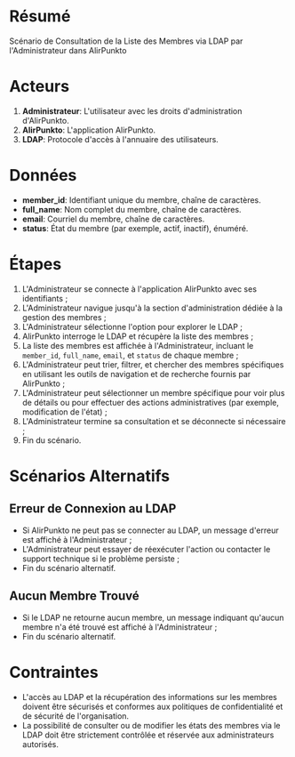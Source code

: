 # Résumé
Scénario de Consultation de la Liste des Membres via LDAP par l'Administrateur dans AlirPunkto

# Acteurs
1. **Administrateur**: L'utilisateur avec les droits d'administration d'AlirPunkto.
2. **AlirPunkto**: L'application AlirPunkto.
3. **LDAP**: Protocole d'accès à l'annuaire des utilisateurs.

# Données
- **member_id**: Identifiant unique du membre, chaîne de caractères.
- **full_name**: Nom complet du membre, chaîne de caractères.
- **email**: Courriel du membre, chaîne de caractères.
- **status**: État du membre (par exemple, actif, inactif), énuméré.

# Étapes

1. L'Administrateur se connecte à l'application AlirPunkto avec ses identifiants ;
2. L'Administrateur navigue jusqu'à la section d'administration dédiée à la gestion des membres ;
3. L'Administrateur sélectionne l'option pour explorer le LDAP ;
4. AlirPunkto interroge le LDAP et récupère la liste des membres ;
5. La liste des membres est affichée à l'Administrateur, incluant le `member_id`, `full_name`, `email`, et `status` de chaque membre ;
6. L'Administrateur peut trier, filtrer, et chercher des membres spécifiques en utilisant les outils de navigation et de recherche fournis par AlirPunkto ;
7. L'Administrateur peut sélectionner un membre spécifique pour voir plus de détails ou pour effectuer des actions administratives (par exemple, modification de l'état) ;
8. L'Administrateur termine sa consultation et se déconnecte si nécessaire ;
9. Fin du scénario.

# Scénarios Alternatifs

## Erreur de Connexion au LDAP

- Si AlirPunkto ne peut pas se connecter au LDAP, un message d'erreur est affiché à l'Administrateur ;
- L'Administrateur peut essayer de réexécuter l'action ou contacter le support technique si le problème persiste ;
- Fin du scénario alternatif.

## Aucun Membre Trouvé

- Si le LDAP ne retourne aucun membre, un message indiquant qu'aucun membre n'a été trouvé est affiché à l'Administrateur ;
- Fin du scénario alternatif.

# Contraintes

- L'accès au LDAP et la récupération des informations sur les membres doivent être sécurisés et conformes aux politiques de confidentialité et de sécurité de l'organisation.
- La possibilité de consulter ou de modifier les états des membres via le LDAP doit être strictement contrôlée et réservée aux administrateurs autorisés.